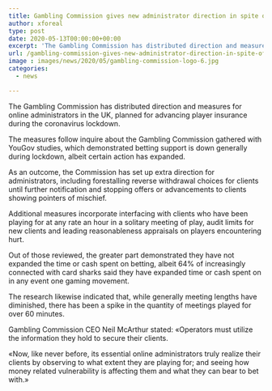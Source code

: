 ```yaml
---
title: Gambling Commission gives new administrator direction in spite of decrease in betting cooperation
author: xforeal 
type: post
date: 2020-05-13T00:00:00+00:00
excerpt: 'The Gambling Commission has distributed direction and measures for online administrators in the UK, planned for advancing player insurance during the coronavirus lockdown '
url: /gambling-commission-gives-new-administrator-direction-in-spite-of-decrease-in-betting-cooperation/
image : images/news/2020/05/gambling-commission-logo-6.jpg
categories:
  - news

---
```

The Gambling Commission has distributed direction and measures for online administrators in the UK, planned for advancing player insurance during the coronavirus lockdown. 

The measures follow inquire about the Gambling Commission gathered with YouGov studies, which demonstrated betting support is down generally during lockdown, albeit certain action has expanded. 

As an outcome, the Commission has set up extra direction for administrators, including forestalling reverse withdrawal choices for clients until further notification and stopping offers or advancements to clients showing pointers of mischief. 

Additional measures incorporate interfacing with clients who have been playing for at any rate an hour in a solitary meeting of play, audit limits for new clients and leading reasonableness appraisals on players encountering hurt. 

Out of those reviewed, the greater part demonstrated they have not expanded the time or cash spent on betting, albeit 64&percnt; of increasingly connected with card sharks said they have expanded time or cash spent on in any event one gaming movement. 

The research likewise indicated that, while generally meeting lengths have diminished, there has been a spike in the quantity of meetings played for over 60 minutes. 

Gambling Commission CEO Neil McArthur stated: &#171;Operators must utilize the information they hold to secure their clients. 

&#171;Now, like never before, its essential online administrators truly realize their clients by observing to what extent they are playing for; and seeing how money related vulnerability is affecting them and what they can bear to bet with.&#187;